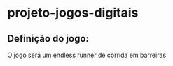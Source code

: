 # projeto-jogos-digitais

## Definição do jogo:
O jogo será um endless runner de corrida em barreiras
